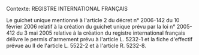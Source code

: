 Contexte: REGISTRE INTERNATIONAL FRANÇAIS

Le guichet unique mentionné à l'article 2 du décret n° 2006-142 du 10 février 2006 relatif à la création du guichet unique prévu par la loi n° 2005-412 du 3 mai 2005 relative à la création du registre international français délivre le permis d'armement prévu à l'article L. 5232-1 et la fiche d'effectif prévue au II de l'article L. 5522-2 et à l'article R. 5232-8.